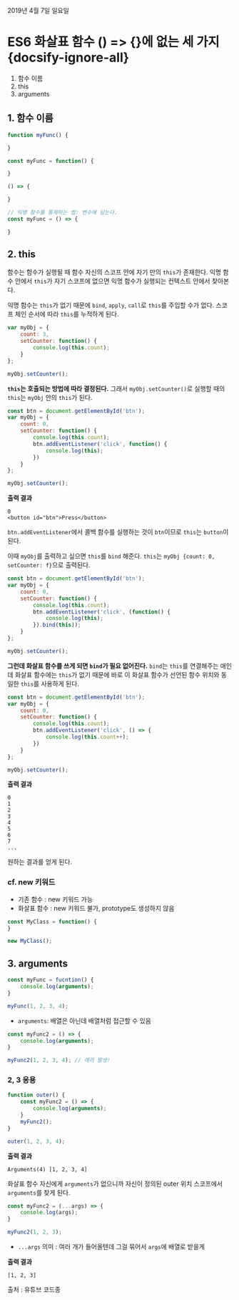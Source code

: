 2019년 4월 7일 일요일

# ES6 화살표 함수 () => {}에 없는 세 가지 {docsify-ignore-all}

1. 함수 이름
2. this
3. arguments

## 1. 함수 이름
```javascript
function myFunc() {

}

const myFunc = function() {

}
```

```javascript
() => {

}

// 익명 함수를 통제하는 법: 변수에 담는다.
const myFunc = () => {

}
```

## 2. this
함수는 함수가 실행될 때 함수 자신의 스코프 안에 자기 만의 `this`가 존재한다. 익명 함수 안에서 `this`가 자기 스코프에 없으면 익명 함수가 실행되는 컨텍스트 안에서 찾아본다.

익명 함수는 `this`가 없기 때문에 `bind`, `apply`, `call`로 `this`를 주입할 수가 없다. 스코프 체인 순서에 따라 `this`를 누적하게 된다.

```javascript
var myObj = {
	count: 3,
	setCounter: function() {
		console.log(this.count);
	}
};

myObj.setCounter();
```

**`this`는 호출되는 방법에 따라 결정된다.** 그래서 `myObj.setCounter()`로 실행할 때의 `this`는 `myObj` 안의 `this`가 된다.

```javascript
const btn = document.getElementById('btn');
var myObj = {
	count: 0,
	setCounter: function() {
		console.log(this.count);
		btn.addEventListener('click', function() {
			console.log(this);
		})
	}
};

myObj.setCounter();
```

**출력 결과**
```
0
<button id="btn">Press</button>
```

`btn.addEventListener`에서 콜백 함수를 실행하는 것이 `btn`이므로 `this`는 `button`이 된다. 

이때 `myObj`를 출력하고 싶으면 `this`를 `bind` 해준다. `this`는 `myObj {count: 0, setCounter: f}`으로 출력된다.

```javascript
const btn = document.getElementById('btn');
var myObj = {
	count: 0,
	setCounter: function() {
		console.log(this.count);
		btn.addEventListener('click', (function() {
			console.log(this);
		}).bind(this));
	}
};

myObj.setCounter();
```

**그런데 화살표 함수를 쓰게 되면 `bind`가 필요 없어진다.** `bind`는 `this`를 연결해주는 애인데 화살표 함수에는 `this`가 없기 때문에 바로 이 화살표 함수가 선언된 함수 위치와 동일한 `this`를 사용하게 된다.

```javascript
const btn = document.getElementById('btn');
var myObj = {
	count: 0,
	setCounter: function() {
		console.log(this.count);
		btn.addEventListener('click', () => {
			console.log(this.count++);
		})
	}
};

myObj.setCounter();
```

**출력 결과**
```
0
1
2
3
4
5
6
7
...
```
원하는 결과를 얻게 된다.

### cf. new 키워드
* 기존 함수 : new 키워드 가능
* 화살표 함수 : new 키워드 불가, prototype도 생성하지 않음

```javascript
const MyClass = function() {
}

new MyClass();
```


## 3. arguments

```javascript
const myFunc = fucntion() {
	console.log(arguments);
}

myFunc(1, 2, 3, 4);
```

* `arguments`: 배열은 아닌데 배열처럼 접근할 수 있음

```javascript
const myFunc2 = () => {
	console.log(arguments);
}

myFunc2(1, 2, 3, 4); // 에러 발생!
```

### 2, 3 응용
```javascript
function outer() {
	const myFunc2 = () => {
		console.log(arguments);
	}
	myFunc2();
}

outer(1, 2, 3, 4);
```

**출력 결과**
```
Arguments(4) [1, 2, 3, 4]
```

화살표 함수 자신에게 `arguments`가 없으니까 자신이 정의된 outer 위치 스코프에서 `arguments`를 찾게 된다.

```javascript
const myFunc2 = (...args) => {
	console.log(args);
}

myFunc2(1, 2, 3);
```

* `...args` 의미 : 여러 개가 들어올텐데 그걸 묶어서 `args`에 배열로 받을게

**출력 결과**
```
[1, 2, 3]
```

출처 : 유튜브 코드종